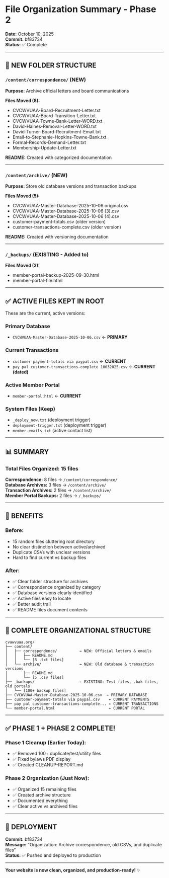 # File Organization Summary - Phase 2

**Date:** October 10, 2025  
**Commit:** bf83734  
**Status:** ✅ Complete

---

## 📂 NEW FOLDER STRUCTURE

### `/content/correspondence/` (NEW)
**Purpose:** Archive official letters and board communications

**Files Moved (8):**
- CVCWVUAA-Board-Recruitment-Letter.txt
- CVCWVUAA-Board-Transition-Letter.txt  
- CVCWVUAA-Towne-Bank-Letter-WORD.txt
- David-Haines-Removal-Letter-WORD.txt
- David-Turner-Board-Recruitment-Email.txt
- Email-to-Stephanie-Hopkins-Towne-Bank.txt
- Formal-Records-Demand-Letter.txt
- Membership-Update-Letter.txt

**README:** Created with categorized documentation

---

### `/content/archive/` (NEW)
**Purpose:** Store old database versions and transaction backups

**Files Moved (5):**
- CVCWVUAA-Master-Database-2025-10-06 original.csv
- CVCWVUAA-Master-Database-2025-10-06 (3).csv
- CVCWVUAA-Master-Database-2025-10-06 (4).csv
- customer-payment-totals.csv (older version)
- customer-transactions-complete.csv (older version)

**README:** Created with versioning documentation

---

### `/_backups/` (EXISTING - Added to)
**Files Moved (2):**
- member-portal-backup-2025-09-30.html
- member-portal-file.html

---

## ✅ ACTIVE FILES KEPT IN ROOT

These are the current, active versions:

### Primary Database
- `CVCWVUAA-Master-Database-2025-10-06.csv` ← **PRIMARY**

### Current Transactions
- `customer-payment-totals via paypal.csv` ← **CURRENT**
- `pay pal customer-transactions-complete 10032025.csv` ← **CURRENT (dated)**

### Active Member Portal
- `member-portal.html` ← **CURRENT**

### System Files (Keep)
- `_deploy_now.txt` (deployment trigger)
- `deployment-trigger.txt` (deployment trigger)
- `member-emails.txt` (active contact list)

---

## 📊 SUMMARY

### Total Files Organized: **15 files**

**Correspondence:** 8 files → `/content/correspondence/`  
**Database Archives:** 3 files → `/content/archive/`  
**Transaction Archives:** 2 files → `/content/archive/`  
**Member Portal Backups:** 2 files → `/_backups/`

---

## 🎯 BENEFITS

### Before:
- 15 random files cluttering root directory
- No clear distinction between active/archived
- Duplicate CSVs with unclear versions
- Hard to find current vs backup files

### After:
- ✅ Clear folder structure for archives
- ✅ Correspondence organized by category
- ✅ Database versions clearly identified
- ✅ Active files easy to locate
- ✅ Better audit trail
- ✅ README files document contents

---

## 📁 COMPLETE ORGANIZATIONAL STRUCTURE

```
cvawvuaa.org/
├── content/
│   ├── correspondence/          ← NEW: Official letters & emails
│   │   ├── README.md
│   │   └── [8 .txt files]
│   └── archive/                 ← NEW: Old database & transaction versions
│       ├── README.md
│       └── [5 .csv files]
├── _backups/                    ← EXISTING: Test files, .bak files, old portals
│   └── [100+ backup files]
├── CVCWVUAA-Master-Database-2025-10-06.csv  ← PRIMARY DATABASE
├── customer-payment-totals via paypal.csv    ← CURRENT PAYMENTS
├── pay pal customer-transactions-complete... ← CURRENT TRANSACTIONS
└── member-portal.html                        ← CURRENT PORTAL
```

---

## ✅ PHASE 1 + PHASE 2 COMPLETE!

### Phase 1 Cleanup (Earlier Today):
- ✅ Removed 100+ duplicate/test/utility files
- ✅ Fixed bylaws PDF display
- ✅ Created CLEANUP-REPORT.md

### Phase 2 Organization (Just Now):
- ✅ Organized 15 remaining files
- ✅ Created archive structure
- ✅ Documented everything
- ✅ Clear active vs archived files

---

## 🚀 DEPLOYMENT

**Commit:** bf83734  
**Message:** "Organization: Archive correspondence, old CSVs, and duplicate files"  
**Status:** ✅ Pushed and deployed to production

---

**Your website is now clean, organized, and production-ready!** ✨
